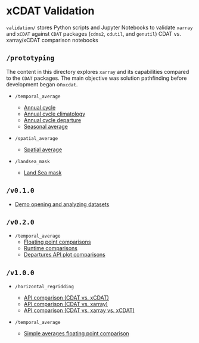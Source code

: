 # xCDAT Validation

`validation/` stores Python scripts and Jupyter Notebooks to validate `xarray` and `xCDAT` against `CDAT` packages (`cdms2`, `cdutil`, and `genutil`) CDAT vs. xarray/xCDAT comparison notebooks

## `/prototyping`

The content in this directory explores `xarray` and its capabilities compared to the `CDAT` packages. The main objective was solution pathfinding before development began on`xcdat`.

- `/temporal_average`

  - [Annual cycle](/validation/prototyping/temporal_average/climatology/annual_cycle_cdat_xarray.ipynb)
  - [Annual cycle climatology](/validation/prototyping/temporal_average/climatology/annual_cycle_climatology_cdat_xarray.ipynb)
  - [Annual cycle departure](/validation/prototyping/temporal_average/climatology/annual_cycle_departure_cdat_xarray.ipynb)
  - [Seasonal average](/validation/prototyping/temporal_average/timeseries/seasonal_averages_cdat_xarray.ipynb)

- `/spatial_average`
  - [Spatial average](/validation/prototyping/spatial_average/spatial_averaging_cdat_xarray.ipynb)

- `/landsea_mask`
  - [Land Sea mask](/validation/prototyping/landsea_mask/landsea_mask.ipynb)

## `/v0.1.0`

- [Demo opening and analyzing datasets](/validation/v0.1.0/demo_open_dataset.ipynb)

## `/v0.2.0`

- `/temporal_average`
  - [Floating point comparisons](/validation/v0.2.0/temporal_average/floating_point_comparisons.ipynb)
  - [Runtime comparisons](/validation/v0.2.0/temporal_average/runtime_comparison.ipynb)
  - [Departures API plot comparisons](/validation/v0.2.0/temporal_average/plot_comparison_annual_cycle_departs.ipynb)

## `/v1.0.0`

- `/horizontal_regridding`
  - [API comparison (CDAT vs. xCDAT)](/validation/v1.0.0/horizontal_regridding/regrid_cdat_xcdat.ipynb)
  - [API comparison (CDAT vs. xarray)](/validation/v1.0.0/horizontal_regridding/regrid_cdat_xarray.ipynb)
  - [API comparison (CDAT vs. xarray vs. xCDAT)](/validation/v1.0.0/horizontal_regridding/regrid_cdat_xarray_xcdat.ipynb)

- `/temporal_average`
  - [Simple averages floating point comparison](/validation/v1.0.0/temporal_average/floating_point_comparison.ipynb)
